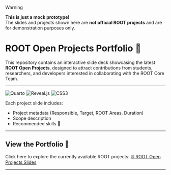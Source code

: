 > [!WARNING]  
> **This is just a mock prototype!**  
> The slides and projects shown here are **not official ROOT projects** and are for demonstration purposes only.

# ROOT Open Projects Portfolio 🚀

This repository contains an interactive slide deck showcasing the latest **ROOT Open Projects**, designed to attract contributions from students, researchers, and developers interested in collaborating with the ROOT Core Team.  

---
![Quarto](https://img.shields.io/badge/Quarto-000000?style=for-the-badge&logo=quarto&logoColor=white)
![Reveal.js](https://img.shields.io/badge/Reveal.js-000000?style=for-the-badge&logo=Reveal.js&logoColor=white)
![CSS3](https://img.shields.io/badge/CSS3-1572B6?style=for-the-badge&logo=css3&logoColor=white)

Each project slide includes:
  - Project metadata (Responsible, Target, ROOT Areas, Duration)  
  - Scope description  
  - Recommended skills 🎯  

---

## View the Portfolio 👀

Click here to explore the currently available ROOT projects: [🌐 ROOT Open Projects Slides](https://siliataider.github.io/slides-portfolio/slides.html#/title-slide)

---

